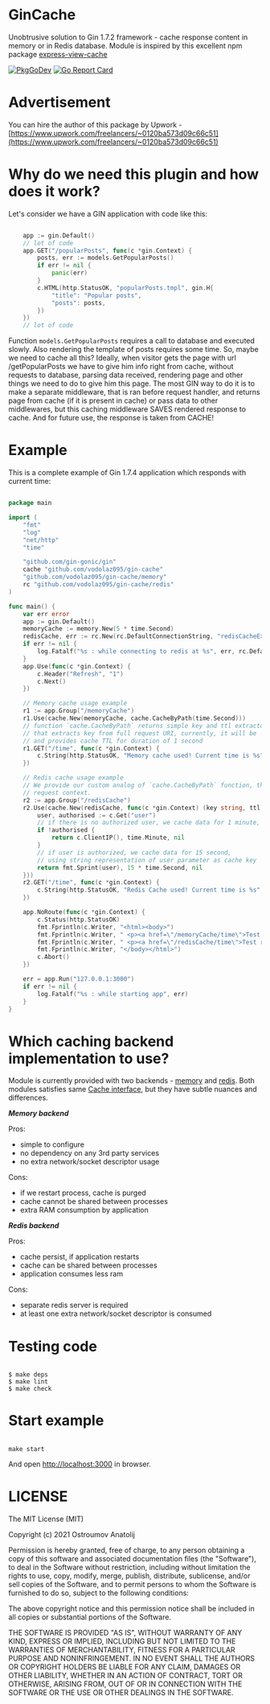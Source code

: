 GinCache
====================================
Unobtrusive solution to Gin 1.7.2 framework - cache response content in memory or in Redis database.
Module is inspired by this excellent npm package [express-view-cache](https://www.npmjs.com/package/express-view-cache)

[![PkgGoDev](https://pkg.go.dev/badge/github.com/vodolaz095/gin-cache)](https://pkg.go.dev/github.com/vodolaz095/gin-cache)
[![Go Report Card](https://goreportcard.com/badge/github.com/vodolaz095/gin-cache)](https://goreportcard.com/report/github.com/vodolaz095/gin-cache)


Advertisement
====================================
You can hire the author of this package by Upwork - 
[https://www.upwork.com/freelancers/~0120ba573d09c66c51](https://www.upwork.com/freelancers/~0120ba573d09c66c51)

Why do we need this plugin and how does it work?
====================================

Let's consider we have a GIN application with code like this:

```go

    app := gin.Default()
    // lot of code
    app.GET("/popularPosts", func(c *gin.Context) {
        posts, err := models.GetPopularPosts()
		if err != nil {
			panic(err)
        }
    	c.HTML(http.StatusOK, "popularPosts.tmpl", gin.H{
        	"title": "Popular posts",
			"posts": posts,			
	    })
	})
    // lot of code

```

Function `models.GetPopularPosts` requires a call to database and executed slowly. Also rendering the template 
of posts requires some time. So, maybe we need to cache all this? Ideally, when visitor 
gets the page with url /getPopularPosts we have to give him info right from cache, 
without requests to database, parsing data received, rendering page and other things we need to do 
to give him this page. The most GIN way to do it is to make a separate middleware, that is 
ran before request handler, and returns page from cache (if it is present in cache) or pass 
data to other middlewares, but this caching middleware SAVES rendered response to cache. 
And for future use, the response is taken from CACHE!

Example
==================
This is a complete example of Gin 1.7.4 application which responds with current time:

```go

package main

import (
	"fmt"
	"log"
	"net/http"
	"time"

	"github.com/gin-gonic/gin"
	cache "github.com/vodolaz095/gin-cache"
	"github.com/vodolaz095/gin-cache/memory"
	rc "github.com/vodolaz095/gin-cache/redis"
)

func main() {
	var err error
	app := gin.Default()
	memoryCache := memory.New(5 * time.Second)
	redisCache, err := rc.New(rc.DefaultConnectionString, "redisCacheExamplePrefix")
	if err != nil {
		log.Fatalf("%s : while connecting to redis at %s", err, rc.DefaultConnectionString)
	}
	app.Use(func(c *gin.Context) {
		c.Header("Refresh", "1")
		c.Next()
	})

	// Memory cache usage example
	r1 := app.Group("/memoryCache")
	r1.Use(cache.New(memoryCache, cache.CacheByPath(time.Second)))
	// function `cache.CacheByPath` returns simple key and ttl extractor function, 
	// that extracts key from full request URI, currently, it will be `/memoryCache/time`
	// and provides cache TTL for duration of 1 second
	r1.GET("/time", func(c *gin.Context) {
		c.String(http.StatusOK, "Memory cache used! Current time is %s", time.Now().Format(time.Stamp))
	})

	// Redis cache usage example
	// We provide our custom analog of `cache.CacheByPath` function, that takes into account
	// request context. 
	r2 := app.Group("/redisCache")
	r2.Use(cache.New(redisCache, func(c *gin.Context) (key string, ttl time.Duration, err error) {
		user, authorised := c.Get("user")
		// if there is no authorized user, we cache data for 1 minute, using customers IP as cache key
		if !authorised {
			return c.ClientIP(), time.Minute, nil
		}
		// if user is authorized, we cache data for 15 second,
		// using string representation of user parameter as cache key
		return fmt.Sprint(user), 15 * time.Second, nil
	}))
	r2.GET("/time", func(c *gin.Context) {
		c.String(http.StatusOK, "Redis Cache used! Current time is %s", time.Now().Format(time.Stamp))
	})

	app.NoRoute(func(c *gin.Context) {
		c.Status(http.StatusOK)
		fmt.Fprintln(c.Writer, "<html><body>")
		fmt.Fprintln(c.Writer, " <p><a href=\"/memoryCache/time\">Test memory cache</p>")
		fmt.Fprintln(c.Writer, " <p><a href=\"/redisCache/time\">Test redis cache</p>")
		fmt.Fprintln(c.Writer, "</body></html>")
		c.Abort()
	})

	err = app.Run("127.0.0.1:3000")
	if err != nil {
		log.Fatalf("%s : while starting app", err)
	}
}


```

Which caching backend implementation to use?
=====================

Module is currently provided with two backends - 
[memory](https://pkg.go.dev/pkg/github.com/vodolaz095/gin-cache/memory/) and [redis](https://pkg.go.dev/pkg/github.com/vodolaz095/gin-cache/redis/).
Both modules satisfies same [Cache interface](https://pkg.go.dev/pkg/github.com/vodolaz095/gin-cache/#Cache), but they
have subtle nuances and differences.

***Memory backend***

Pros:

- simple to configure
- no dependency on any 3rd party services
- no extra network/socket descriptor usage

Cons:

- if we restart process, cache is purged
- cache cannot be shared between processes
- extra RAM consumption by application

***Redis backend***

Pros:

- cache persist, if application restarts
- cache can be shared between processes
- application consumes less ram

Cons:

- separate redis server is required
- at least one extra network/socket descriptor is consumed 


Testing code 
======================

```shell

$ make deps
$ make lint
$ make check

```

Start example
=====================

```shell

make start

```

And open [http://localhost:3000](http://localhost:3000) in browser.


LICENSE
=====================

The MIT License (MIT)

Copyright (c) 2021 Ostroumov Anatolij <ostroumov095 at gmail dot com>

Permission is hereby granted, free of charge, to any person obtaining a copy of
this software and associated documentation files (the "Software"), to deal in
the Software without restriction, including without limitation the rights to
use, copy, modify, merge, publish, distribute, sublicense, and/or sell copies of
the Software, and to permit persons to whom the Software is furnished to do so,
subject to the following conditions:

The above copyright notice and this permission notice shall be included in all
copies or substantial portions of the Software.

THE SOFTWARE IS PROVIDED "AS IS", WITHOUT WARRANTY OF ANY KIND, EXPRESS OR
IMPLIED, INCLUDING BUT NOT LIMITED TO THE WARRANTIES OF MERCHANTABILITY, FITNESS
FOR A PARTICULAR PURPOSE AND NONINFRINGEMENT. IN NO EVENT SHALL THE AUTHORS OR
COPYRIGHT HOLDERS BE LIABLE FOR ANY CLAIM, DAMAGES OR OTHER LIABILITY, WHETHER
IN AN ACTION OF CONTRACT, TORT OR OTHERWISE, ARISING FROM, OUT OF OR IN
CONNECTION WITH THE SOFTWARE OR THE USE OR OTHER DEALINGS IN THE SOFTWARE.

